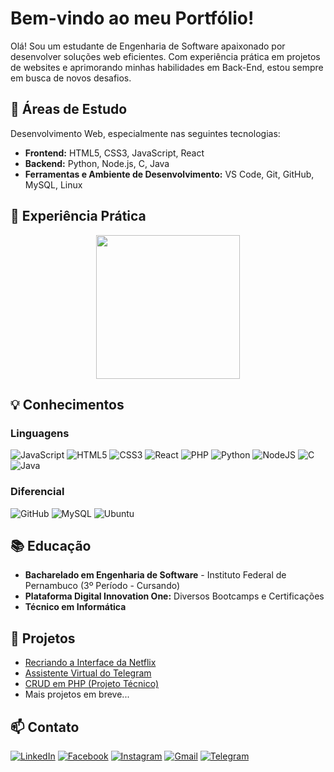 
# Bem-vindo ao meu Portfólio!

Olá! Sou um estudante de Engenharia de Software apaixonado por desenvolver soluções web eficientes. Com experiência prática em projetos de websites e aprimorando minhas habilidades em Back-End, estou sempre em busca de novos desafios.

## 🚀 Áreas de Estudo

Desenvolvimento Web, especialmente nas seguintes tecnologias:

- **Frontend:** HTML5, CSS3, JavaScript, React
- **Backend:** Python, Node.js, C, Java
- **Ferramentas e Ambiente de Desenvolvimento:** VS Code, Git, GitHub, MySQL, Linux

## 💼 Experiência Prática

<div align="center">
  <a href="https://github.com/Erysilva98?tab=repositories" target="_blank"> 
    <img height="230px" src="https://github-readme-stats.vercel.app/api/top-langs/?username=Erysilva98&layout=compact&langs_count=7&theme=dracula"/>
  </a>
</div>

## 💡 Conhecimentos

### Linguagens

![JavaScript](https://img.shields.io/badge/JavaScript-F7DF1E?style=for-the-badge&logo=javascript&logoColor=black)   ![HTML5](https://img.shields.io/badge/HTML5-E34F26?style=for-the-badge&logo=html5&logoColor=white) ![CSS3](https://img.shields.io/badge/CSS3-1572B6?style=for-the-badge&logo=css3&logoColor=white) ![React](https://img.shields.io/badge/React-20232A?style=for-the-badge&logo=react&logoColor=61DAFB) ![PHP](https://img.shields.io/badge/PHP-777BB4?style=for-the-badge&logo=php&logoColor=white) ![Python](https://img.shields.io/badge/Python-3776AB?style=for-the-badge&logo=python&logoColor=white) ![NodeJS](https://img.shields.io/badge/Node.js-43853D?style=for-the-badge&logo=node.js&logoColor=white) ![C](https://img.shields.io/badge/C-A8B9CC?style=for-the-badge&logo=c&logoColor=white) ![Java](https://img.shields.io/badge/Java-ED8B00?style=for-the-badge&logo=java&logoColor=white)

### Diferencial

![GitHub](https://img.shields.io/badge/GitHub-100000?style=for-the-badge&logo=github&logoColor=white) ![MySQL](https://img.shields.io/badge/MySQL-00000F?style=for-the-badge&logo=mysql&logoColor=white) ![Ubuntu](https://img.shields.io/badge/Ubuntu-E95420?style=for-the-badge&logo=ubuntu&logoColor=white)

## 📚 Educação

- **Bacharelado em Engenharia de Software** - Instituto Federal de Pernambuco (3º Período - Cursando)
- **Plataforma Digital Innovation One:** Diversos Bootcamps e Certificações
- **Técnico em Informática**

## 🌱 Projetos

- [Recriando a Interface da Netflix](https://github.com/Erysilva98/NetFlix-Ery.git)
- [Assistente Virtual do Telegram](https://github.com/Erysilva98/Assistente_Virtual-Python)
- [CRUD em PHP (Projeto Técnico)](https://github.com/Erysilva98/Servidor-E_G_E)
- Mais projetos em breve...

## 📫 Contato

[![LinkedIn](https://img.shields.io/badge/LinkedIn-0077B5?style=for-the-badge&logo=linkedin&logoColor=white)](https://www.linkedin.com/in/erimilson-silva-31493720a/) [![Facebook](https://img.shields.io/badge/Facebook-1877F2?style=for-the-badge&logo=facebook&logoColor=white)](https://www.facebook.com/Erimilson) [![Instagram](https://img.shields.io/badge/Instagram-E4405F?style=for-the-badge&logo=instagram&logoColor=white)](https://www.instagram.com/erimilson.silva_98/) [![Gmail](https://img.shields.io/badge/Gmail-D14836?style=for-the-badge&logo=gmail&logoColor=white)](mailto:erimilsonsilva98@gmail.com) [![Telegram](https://img.shields.io/badge/Telegram-2CA5E0?style=for-the-badge&logo=telegram&logoColor=white)](https://t.me/ErySilva98)
